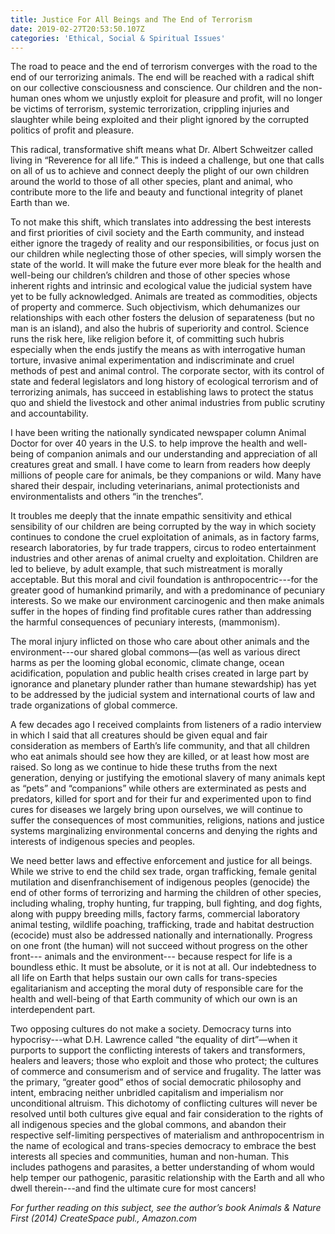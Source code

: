 ```yaml
---
title: Justice For All Beings and The End of Terrorism
date: 2019-02-27T20:53:50.107Z
categories: 'Ethical, Social & Spiritual Issues'
---
```

The road to peace and the end of terrorism converges with the road to the end of our terrorizing animals. The end will be reached with a radical shift on our collective consciousness and conscience. Our children and the non-human ones whom we unjustly exploit for pleasure and profit, will no longer be victims of terrorism, systemic terrorization, crippling injuries and slaughter while being exploited and their plight ignored by the corrupted politics of profit and pleasure.

This radical, transformative shift means what Dr. Albert Schweitzer called living in “Reverence for all life.” This is indeed a challenge, but one that calls on all of us to achieve and connect deeply the plight of our own children around the world to those of all other species, plant and animal, who contribute more to the life and beauty and functional integrity of planet Earth than we.

To not make this shift, which translates into addressing the best interests and first priorities of civil society and the Earth community, and instead either ignore the tragedy of reality and our responsibilities, or focus just on our children while neglecting those of other species, will simply worsen the state of the world. It will make the future ever more bleak for the health and well-being our children’s children and those of other species whose inherent rights and intrinsic and ecological value the judicial system have yet to be fully acknowledged. Animals are treated as commodities, objects of property and commerce. Such objectivism, which dehumanizes our relationships with each other fosters the delusion of separateness (but no man is an island), and also the hubris of superiority and control. Science runs the risk here, like religion before it, of committing such hubris especially when the ends justify the means as with interrogative human torture, invasive animal experimentation and indiscriminate and cruel methods of pest and animal control. The corporate sector, with its control of state and federal legislators and long history of ecological terrorism and of terrorizing animals, has succeed in establishing laws to protect the status quo and shield the livestock and other animal industries from public scrutiny and accountability.

I have been writing the nationally syndicated newspaper column Animal Doctor for over 40 years in the U.S. to help improve the health and well-being of companion animals and our understanding and appreciation of all creatures great and small. I have come to learn from readers how deeply millions of people care for animals, be they companions or wild. Many have shared their despair, including veterinarians, animal protectionists and environmentalists and others “in the trenches”.

It troubles me deeply that the innate empathic sensitivity and ethical sensibility of our children are being corrupted by the way in which society continues to condone the cruel exploitation of animals, as in factory farms, research laboratories, by fur trade trappers, circus to rodeo entertainment industries and other arenas of animal cruelty and exploitation. Children are led to believe, by adult example, that such mistreatment is morally acceptable. But this moral and civil foundation is anthropocentric---for the greater good of humankind primarily, and with a predominance of pecuniary interests. So we make our environment carcinogenic and then make animals suffer in the hopes of finding find profitable cures rather than addressing the harmful consequences of pecuniary interests, (mammonism).

The moral injury inflicted on those who care about other animals and the environment---our shared global commons—(as well as various direct harms as per the looming global economic, climate change, ocean acidification, population and public health crises created in large part by ignorance and planetary plunder rather than humane stewardship) has yet to be addressed by the judicial system and international courts of law and trade organizations of global commerce.

A few decades ago I received complaints from listeners of a radio interview in which I said that all creatures should be given equal and fair consideration as members of Earth’s life community, and that all children who eat animals should see how they are killed, or at least how most are raised. So long as we continue to hide these truths from the next generation, denying or justifying the emotional slavery of many animals kept as “pets” and “companions” while others are exterminated as pests and predators, killed for sport and for their fur and experimented upon to find cures for diseases we largely bring upon ourselves, we will continue to suffer the consequences of most communities, religions, nations and justice systems marginalizing environmental concerns and denying the rights and interests of indigenous species and peoples.

We need better laws and effective enforcement and justice for all beings. While we strive to end the child sex trade, organ trafficking, female genital mutilation and disenfranchisement of indigenous peoples (genocide) the end of other forms of terrorizing and harming the children of other species, including whaling, trophy hunting, fur trapping, bull fighting, and dog fights, along with puppy breeding mills, factory farms, commercial laboratory animal testing,  wildlife poaching, trafficking, trade and habitat destruction (ecocide) must also be addressed nationally and internationally. Progress on one front (the human) will not succeed without progress on the other front--- animals and the environment--- because respect for life is a boundless ethic. It must be absolute, or it is not at all. Our indebtedness to all life on Earth that helps sustain our own calls for trans-species egalitarianism and accepting the moral duty of responsible care for the health and well-being of that Earth community of which our own is an interdependent part.

Two opposing cultures do not make a society. Democracy turns into hypocrisy---what D.H. Lawrence called “the equality of dirt”—when it purports to support the conflicting interests of takers and transformers, healers and leavers; those who exploit and those who protect; the cultures of commerce and consumerism and of service and frugality. The latter was the primary, “greater good” ethos of social democratic philosophy and intent, embracing neither unbridled capitalism and imperialism nor unconditional altruism. This dichotomy of conflicting cultures will never be resolved until both cultures  give equal and fair consideration to the rights of all indigenous species and the global commons, and abandon their respective self-limiting perspectives of materialism and anthropocentrism in the name of ecological and trans-species democracy to embrace the best interests all species and communities, human and non-human. This includes pathogens and parasites, a better understanding of whom would help temper our pathogenic, parasitic relationship with the Earth and all who dwell therein---and find the ultimate cure for most cancers!

_For further reading on this subject, see the author’s book Animals & Nature First (2014) CreateSpace publ., Amazon.com_
